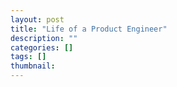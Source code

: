 ```yaml
---
layout: post
title: "Life of a Product Engineer"
description: ""
categories: []
tags: []
thumbnail: 
---
```

